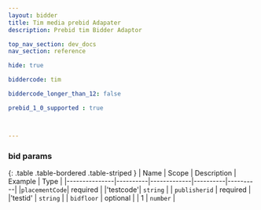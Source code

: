 ```yaml
---
layout: bidder
title: Tim media prebid Adapater
description: Prebid tim Bidder Adaptor

top_nav_section: dev_docs
nav_section: reference

hide: true

biddercode: tim

biddercode_longer_than_12: false

prebid_1_0_supported : true



---
```


### bid params

{: .table .table-bordered .table-striped }
| Name          | Scope    | Description | Example  | Type     |
|---------------|----------|-------------|----------|----------|
|`placementCode`| required |             |'testcode'| `string` |
| `publisherid` | required |             |'testid'  | `string` |
| `bidfloor`    | optional |             |   1      | `number` |